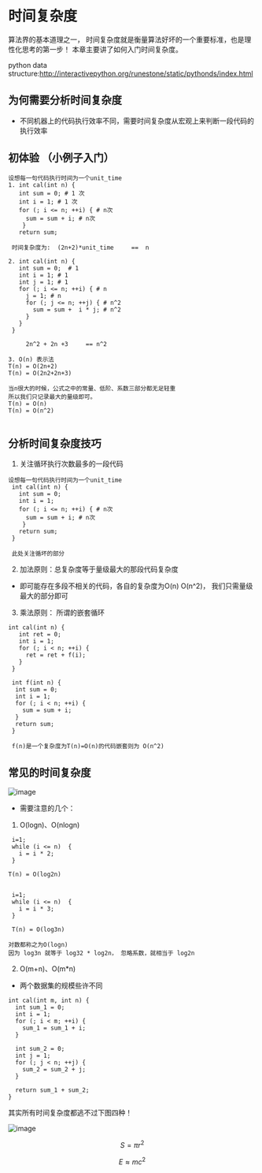 # 时间复杂度
算法界的基本道理之一， 时间复杂度就是衡量算法好坏的一个重要标准，也是理性化思考的第一步！
本章主要讲了如何入门时间复杂度。

python data structure:http://interactivepython.org/runestone/static/pythonds/index.html

## 为何需要分析时间复杂度
- 不同机器上的代码执行效率不同，需要时间复杂度从宏观上来判断一段代码的执行效率


## 初体验 （小例子入门）
```
设想每一句代码执行时间为一个unit_time
1. int cal(int n) {
   int sum = 0; # 1 次
   int i = 1; # 1 次
   for (; i <= n; ++i) { # n次
     sum = sum + i; # n次
    }
   return sum;
    
 时间复杂度为:  (2n+2)*unit_time     ==  n
   
2. int cal(int n) {
   int sum = 0;  # 1
   int i = 1; # 1
   int j = 1; # 1
   for (; i <= n; ++i) { # n 
     j = 1; # n
     for (; j <= n; ++j) { # n^2
       sum = sum +  i * j; # n^2
     }
   }
 }
 
     2n^2 + 2n +3     == n^2

3. O(n) 表示法
T(n) = O(2n+2)
T(n) = O(2n2+2n+3)

当n很大的时候，公式之中的常量、低阶、系数三部分都无足轻重
所以我们只记录最大的量级即可。
T(n) = O(n)
T(n) = O(n^2)


```

## 分析时间复杂度技巧

1. 关注循环执行次数最多的一段代码

```
设想每一句代码执行时间为一个unit_time
 int cal(int n) {
   int sum = 0; 
   int i = 1; 
   for (; i <= n; ++i) { # n次
     sum = sum + i; # n次
    }
   return sum;
 }
 
 此处关注循坏的部分

```
2. 加法原则：总复杂度等于量级最大的那段代码复杂度
- 即可能存在多段不相关的代码，各自的复杂度为O(n) O(n^2)， 我们只需量级最大的部分即可


3. 乘法原则： 所谓的嵌套循环
```
int cal(int n) {
   int ret = 0; 
   int i = 1;
   for (; i < n; ++i) {
     ret = ret + f(i);
   } 
 } 
 
 int f(int n) {
  int sum = 0;
  int i = 1;
  for (; i < n; ++i) {
    sum = sum + i;
  } 
  return sum;
 }
 
 f(n)是一个复杂度为T(n)=O(n)的代码嵌套则为 O(n^2)

```
## 常见的时间复杂度

![image](https://static001.geekbang.org/resource/image/37/0a/3723793cc5c810e9d5b06bc95325bf0a.jpg)

- 需要注意的几个：
1. O(logn)、O(nlogn)

```
 i=1;
 while (i <= n)  {
   i = i * 2;
 }

T(n) = O(log2n)


 i=1;
 while (i <= n)  {
   i = i * 3;
 }
 
 T(n) = O(log3n)
 
对数都称之为O(logn)
因为 log3n 就等于 log32 * log2n， 忽略系数，就相当于 log2n 

```

2. O(m+n)、O(m*n)

- 两个数据集的规模些许不同
```
int cal(int m, int n) {
  int sum_1 = 0;
  int i = 1;
  for (; i < m; ++i) {
    sum_1 = sum_1 + i;
  }

  int sum_2 = 0;
  int j = 1;
  for (; j < n; ++j) {
    sum_2 = sum_2 + j;
  }

  return sum_1 + sum_2;
}

```

其实所有时间复杂度都逃不过下图四种！

![image](https://static001.geekbang.org/resource/image/49/04/497a3f120b7debee07dc0d03984faf04.jpg)

```math
	S=\pi r^2
```
$$
E \approx mc^2
$$
